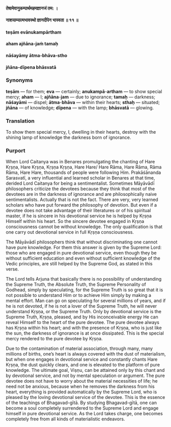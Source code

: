 #### तेषामेवानुकम्पार्थमहमज्ञानजं तम: ।
#### नाशयाम्यात्मभावस्थो ज्ञानदीपेन भास्वता ॥ ११ ॥

#### teṣām evānukampārtham
#### aham ajñāna-jaṁ tamaḥ
#### nāśayāmy ātma-bhāva-stho
#### jñāna-dīpena bhāsvatā

### Synonyms

**teṣām** — for them; **eva** — certainly; **anukampā**-**artham** — to show special mercy; **aham** — I; **ajñāna**-**jam** — due to ignorance; **tamaḥ** — darkness; **nāśayāmi** — dispel; **ātma**-**bhāva** — within their hearts; **sthaḥ** — situated; **jñāna** — of knowledge; **dīpena** — with the lamp; **bhāsvatā** — glowing.

### Translation

To show them special mercy, I, dwelling in their hearts, destroy with the shining lamp of knowledge the darkness born of ignorance.

### Purport

When Lord Caitanya was in Benares promulgating the chanting of Hare Kṛṣṇa, Hare Kṛṣṇa, Kṛṣṇa Kṛṣṇa, Hare Hare/ Hare Rāma, Hare Rāma, Rāma Rāma, Hare Hare, thousands of people were following Him. Prakāśānanda Sarasvatī, a very influential and learned scholar in Benares at that time, derided Lord Caitanya for being a sentimentalist. Sometimes Māyāvādī philosophers criticize the devotees because they think that most of the devotees are in the darkness of ignorance and are philosophically naive sentimentalists. Actually that is not the fact. There are very, very learned scholars who have put forward the philosophy of devotion. But even if a devotee does not take advantage of their literatures or of his spiritual master, if he is sincere in his devotional service he is helped by Kṛṣṇa Himself within his heart. So the sincere devotee engaged in Kṛṣṇa consciousness cannot be without knowledge. The only qualification is that one carry out devotional service in full Kṛṣṇa consciousness.

The Māyāvādī philosophers think that without discriminating one cannot have pure knowledge. For them this answer is given by the Supreme Lord: those who are engaged in pure devotional service, even though they be without sufficient education and even without sufficient knowledge of the Vedic principles, are still helped by the Supreme God, as stated in this verse.

The Lord tells Arjuna that basically there is no possibility of understanding the Supreme Truth, the Absolute Truth, the Supreme Personality of Godhead, simply by speculating, for the Supreme Truth is so great that it is not possible to understand Him or to achieve Him simply by making a mental effort. Man can go on speculating for several millions of years, and if he is not devoted, if he is not a lover of the Supreme Truth, he will never understand Kṛṣṇa, or the Supreme Truth. Only by devotional service is the Supreme Truth, Kṛṣṇa, pleased, and by His inconceivable energy He can reveal Himself to the heart of the pure devotee. The pure devotee always has Kṛṣṇa within his heart; and with the presence of Kṛṣṇa, who is just like the sun, the darkness of ignorance is at once dissipated. This is the special mercy rendered to the pure devotee by Kṛṣṇa.

Due to the contamination of material association, through many, many millions of births, one’s heart is always covered with the dust of materialism, but when one engages in devotional service and constantly chants Hare Kṛṣṇa, the dust quickly clears, and one is elevated to the platform of pure knowledge. The ultimate goal, Viṣṇu, can be attained only by this chant and by devotional service, and not by mental speculation or argument. The pure devotee does not have to worry about the material necessities of life; he need not be anxious, because when he removes the darkness from his heart, everything is provided automatically by the Supreme Lord, who is pleased by the loving devotional service of the devotee. This is the essence of the teachings of Bhagavad-gītā. By studying Bhagavad-gītā, one can become a soul completely surrendered to the Supreme Lord and engage himself in pure devotional service. As the Lord takes charge, one becomes completely free from all kinds of materialistic endeavors.